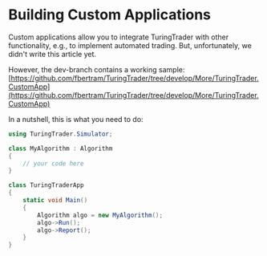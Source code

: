 # Building Custom Applications

Custom applications allow you to integrate TuringTrader with other functionality, e.g., to implement automated trading. But, unfortunately, we didn't write this article yet.

However, the dev-branch contains a working sample: [https://github.com/fbertram/TuringTrader/tree/develop/More/TuringTrader.CustomApp](https://github.com/fbertram/TuringTrader/tree/develop/More/TuringTrader.CustomApp)

In a nutshell, this is what you need to do:

```c#
using TuringTrader.Simulator;

class MyAlgorithm : Algorithm
{
	// your code here
}

class TuringTraderApp
{
    static void Main()
    {
        Algorithm algo = new MyAlgorithm();
        algo->Run();
        algo->Report();
    }
}
```
